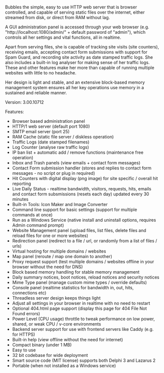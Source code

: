 Bubbles the simple, easy to use HTTP web server that is browser controlled, and capable of serving static files over the internet, either streamed from disk, or direct from RAM without lag.

A GUI administration panel is accessed through your web browser (e.g. "http://localhost:1080/admin/" + default password of "admin"), which controls all her settings and vital functions, all in realtime.

Apart from serving files, she is capable of tracking site visits (site counters), receiving emails, accepting contact form submissions with support for Spam Guard, and recording site activity as date stamped traffic logs. She also includes a built-in log analyser for making sense of her traffic logs. These and other features make her more than capable of running multiple websites with little to no headache.

Her design is light and stable, and an extensive block-based memory management system ensures all her key operations use memory in a sustained and reliable manner. 

Version: 3.00.10712

Features:
* Browser based administration panel
* HTTP/1 web server (default port 1080)
* SMTP email server (port 25)
* RAM Cache (static file server / diskless operation)
* Traffic Logs (date stamped filenames)
* Log Counter (analyse raw traffic logs)
* IP ban list + automatic add / remove functions (maintenance free operation)
* Inbox and Trash panels (view emails + contact form messages)
* Contact Form submission handler (stores and replies to contact form messages - no script or plug in required)
* Hit Counters with digital display (png image) for site specific / overall hit reporting
* Live Daily Status - realtime bandwidth, visitors, requests, hits, emails and contact form subsmissions (resets each day) updated every 30 minutes
* Built-in Tools: Icon Maker and Image Converter
* Command line support for basic settings (support for multiple commands at once)
* Run as a Windows Service (native install and uninstall options, requires Admin command prompt)
* Website Management panel (upload files, list files, delete files and reload files for one or more websites)
* Redirection panel (redirect to a file / url, or randomly from a list of files / urls)
* Virtual hosting for multiple domains / websites
* Map panel (reroute / map one domain to another)
* Proxy request support (test multiple domains / websites offline in your browser without the need for DNS)
* Block based memory handling for stable memory management
* Daily summary notices, boot notices, reload notices and security notices
* Mime Type panel (manage custom mime types / override defaults)
* Console panel (realtime statistics for bandwidth in, out, hits, connections etc)
* Threadless server design keeps things light
* Adjust all settings in your browser in realtime with no need to restart
* Optional 404.html page support (display this page for 404 File Not Found errors)
* Power Level (CPU usage) throttle to tweak performance on low power, shared, or weak CPU / v-core environments
* Backend server support for use with frontend servers like Caddy (e.g. for HTTPS)
* Built-in help (view offline without the need for internet)
* Compact binary (under 1 MB)
* Easy to use
* 32 bit codebase for wide deployment
* Smart source code (MIT license) supports both Delphi 3 and Lazarus 2
* Portable (when not installed as a Windows service)

